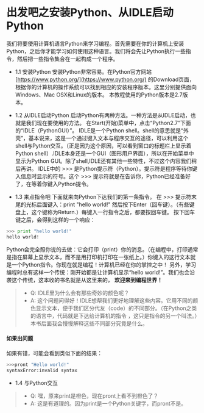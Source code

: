 # 出发吧之安装Python、从IDLE启动Python

我们将要使用计算机语言Python来学习编程。首先需要在你的计算机上安装Python，之后你才能学习如何使用这种语言。我们将会先让Python执行一些指令，然后把一些指令集合在一起构成一个程序。

* 1.1 安装Python
安装Python非常容易。在Python官方网站 [https://www.python.org/](https://www.python.org/) 的Download页面，根据你的计算机的操作系统可以找到相应的安装程序版本。这里分别提供面向Windows、Mac OSX和Linux的版本。
本教程使用的Python版本是2.7版本。

* 1.2 从IDLE启动Python
启动Python有两种方法。一种方法是从IDLE启动，也就是我们现在要使用的方法。
在Start(开始)菜单中，点击“Python2.7”下面的“IDLE（PythonGUI）”。
IDLE是一个Python shell。shell的意思就是“外壳”，基本说来，这是一个通过键入文本与程序交互的途径，可以利用这个shell与Python交互。（正是因为这个原因，可以看到窗口的标题栏上显示着Python shell）.IDLE本身还是一个GUI（图形用户界面），所以在开始菜单中显示为Python GUI。除了shell,IDLE还有其他一些特性，不过这个内容我们稍后再讲。
IDLE中的 >>> 是Python提示符（Python）。提示符是程序等待你键入信息时显示的符号。这个 >>> 提示符就是在告诉你，Python已经准备好了，在等着你键入Python提令。

* 1.3 来点指令吧
下面就来向Python下达我们的第一条指令。
在 >>> 提示符末尾的光标后面键入：print "hello world!"
然后按下Enter（回车键）。（有些键盘上，这个键称为Return.）每键入一行指令之后，都要按回车键。
按下回车键之后，会得到这样的一个响应：
```python
>>> print "hello world!"
hello world!
```
Python会完全照你说的去做：它会打印（print）你的消息。（在编程中，打印通常是指在屏幕上显示文本，而不是用打印机打印在一张纸上。）你键入的这行文本就是一个Python指令。你现在就是编程！计算机已经在你的掌控之中！
另外，学习编程时总有这样一个传统：刚开始都是让计算机显示“hello world!”。我们也会沿袭这个传统，这本收的书名就是从这里来的，
**欢迎来到编程世界！**

> * Q: IDLE里为什么会有那些奇妙的颜色呢？
> * A: 这个问题问得好！IDLE想帮我们更好地理解这些内容。它用不同的颜色显示文本，便于我们区分代友（code）的不同部分。（在Python之类的语言中，代码就是下达给计算机的指令 ，这只是指令的另一个叫法。）本书后面我会慢慢解释这些不同部分究竟是什么。

#### 如果出问题

如果有错，可能会看到类似下面的结果：
```python
>>>pront "Hello world!"
syntaxError:invalid syntax
```

* 1.4 与Python交互
> * Q: 嘿，原来print是橙色，现在pront上看不到橙色了？
> * A: 这是有道理的。因为print是一个Python关键字，而pront不是。